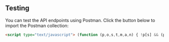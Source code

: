 ## Testing

You can test the API endpoints using Postman. Click the button below to import the Postman collection:

```html
<script type="text/javascript"> (function (p,o,s,t,m,a,n) { !p[s] && (p[s] = function () { (p[t] || (p[t] = [])).push(arguments); }); !o.getElementById(s+t) && o.getElementsByTagName("head")[0].appendChild(( (n = o.createElement("script")), (n.id = s+t), (n.async = 1), (n.src = m), n )); }(window, document, "_pm", "PostmanRunObject", "https://run.pstmn.io/button.js")); </script>

